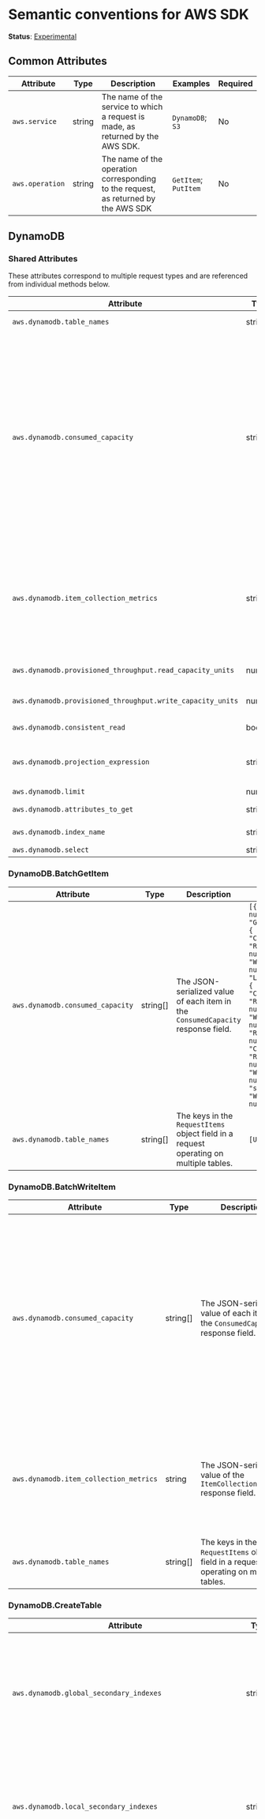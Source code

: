 # Semantic conventions for AWS SDK

**Status**: [Experimental](../../../document-status.md)

## Common Attributes

<!-- semconv aws -->
| Attribute  | Type | Description  | Examples  | Required |
|---|---|---|---|---|
| `aws.service` | string | The name of the service to which a request is made, as returned by the AWS SDK. | `DynamoDB`; `S3` | No |
| `aws.operation` | string | The name of the operation corresponding to the request, as returned by the AWS SDK | `GetItem`; `PutItem` | No |
<!-- endsemconv -->

## DynamoDB

### Shared Attributes

These attributes correspond to multiple request types and are referenced from individual methods below.

<!-- semconv dynamodb.shared -->
| Attribute  | Type | Description  | Examples  | Required |
|---|---|---|---|---|
| `aws.dynamodb.table_names` | string[] | The keys in the `RequestItems` object field in a request operating on multiple tables. | `[Users, Cats]` | No |
| `aws.dynamodb.consumed_capacity` | string[] | The JSON-serialized value of each item in the `ConsumedCapacity` response field. | `[{ "CapacityUnits": number, "GlobalSecondaryIndexes": { "string" : { "CapacityUnits": number, "ReadCapacityUnits": number, "WriteCapacityUnits": number } }, "LocalSecondaryIndexes": { "string" : { "CapacityUnits": number, "ReadCapacityUnits": number, "WriteCapacityUnits": number } }, "ReadCapacityUnits": number, "Table": { "CapacityUnits": number, "ReadCapacityUnits": number, "WriteCapacityUnits": number }, "TableName": "string", "WriteCapacityUnits": number }]` | No |
| `aws.dynamodb.item_collection_metrics` | string | The JSON-serialized value of the `ItemCollectionmetrics` response field. | `{ "string" : [ { "ItemCollectionKey": { "string" : { "B": blob, "BOOL": boolean, "BS": [ blob ], "L": [ "AttributeValue" ], "M": { "string" : "AttributeValue" }, "N": "string", "NS": [ "string" ], "NULL": boolean, "S": "string", "SS": [ "string" ] } }, "SizeEstimateRangeGB": [ number ] } ] }` | No |
| `aws.dynamodb.provisioned_throughput.read_capacity_units` | number | The value of the `ProvisionedThroughput.ReadCapacityUnits` request parameter. | `1`; `2` | No |
| `aws.dynamodb.provisioned_throughput.write_capacity_units` | number | The value of the `ProvisionedThroughput.WriteCapacityUnits` request parameter. | `1`; `2` | No |
| `aws.dynamodb.consistent_read` | boolean | The value of the `ConsistentRead` request parameter. |  | No |
| `aws.dynamodb.projection_expression` | string | The value of the `ProjectionExpression` request parameter. | `Title`; `Title, Price, Color`; `Title, Description, RelatedItems, ProductReviews` | No |
| `aws.dynamodb.limit` | number | The value of the `Limit` request parameter. | `10` | No |
| `aws.dynamodb.attributes_to_get` | string[] | The value of the `AttributesToGet` request parameter. | `[lives, id]` | No |
| `aws.dynamodb.index_name` | string | The value of the `IndexName` request parameter. | `name_to_group` | No |
| `aws.dynamodb.select` | string | The value of the `Select` request parameter. | `ALL_ATTRIBUTES`; `COUNT` | No |
<!-- endsemconv -->

### DynamoDB.BatchGetItem

<!-- semconv dynamodb.batchgetitem -->
| Attribute  | Type | Description  | Examples  | Required |
|---|---|---|---|---|
| `aws.dynamodb.consumed_capacity` | string[] | The JSON-serialized value of each item in the `ConsumedCapacity` response field. | `[{ "CapacityUnits": number, "GlobalSecondaryIndexes": { "string" : { "CapacityUnits": number, "ReadCapacityUnits": number, "WriteCapacityUnits": number } }, "LocalSecondaryIndexes": { "string" : { "CapacityUnits": number, "ReadCapacityUnits": number, "WriteCapacityUnits": number } }, "ReadCapacityUnits": number, "Table": { "CapacityUnits": number, "ReadCapacityUnits": number, "WriteCapacityUnits": number }, "TableName": "string", "WriteCapacityUnits": number }]` | No |
| `aws.dynamodb.table_names` | string[] | The keys in the `RequestItems` object field in a request operating on multiple tables. | `[Users, Cats]` | No |
<!-- endsemconv -->

### DynamoDB.BatchWriteItem

<!-- semconv dynamodb.batchwriteitem -->
| Attribute  | Type | Description  | Examples  | Required |
|---|---|---|---|---|
| `aws.dynamodb.consumed_capacity` | string[] | The JSON-serialized value of each item in the `ConsumedCapacity` response field. | `[{ "CapacityUnits": number, "GlobalSecondaryIndexes": { "string" : { "CapacityUnits": number, "ReadCapacityUnits": number, "WriteCapacityUnits": number } }, "LocalSecondaryIndexes": { "string" : { "CapacityUnits": number, "ReadCapacityUnits": number, "WriteCapacityUnits": number } }, "ReadCapacityUnits": number, "Table": { "CapacityUnits": number, "ReadCapacityUnits": number, "WriteCapacityUnits": number }, "TableName": "string", "WriteCapacityUnits": number }]` | No |
| `aws.dynamodb.item_collection_metrics` | string | The JSON-serialized value of the `ItemCollectionmetrics` response field. | `{ "string" : [ { "ItemCollectionKey": { "string" : { "B": blob, "BOOL": boolean, "BS": [ blob ], "L": [ "AttributeValue" ], "M": { "string" : "AttributeValue" }, "N": "string", "NS": [ "string" ], "NULL": boolean, "S": "string", "SS": [ "string" ] } }, "SizeEstimateRangeGB": [ number ] } ] }` | No |
| `aws.dynamodb.table_names` | string[] | The keys in the `RequestItems` object field in a request operating on multiple tables. | `[Users, Cats]` | No |
<!-- endsemconv -->

### DynamoDB.CreateTable

<!-- semconv dynamodb.createtable -->
| Attribute  | Type | Description  | Examples  | Required |
|---|---|---|---|---|
| `aws.dynamodb.global_secondary_indexes` | string[] | The JSON-serialized value of each item of the `GlobalSecondaryIndexes` request field | `[{ "IndexName": "string", "KeySchema": [ { "AttributeName": "string", "KeyType": "string" } ], "Projection": { "NonKeyAttributes": [ "string" ], "ProjectionType": "string" }, "ProvisionedThroughput": { "ReadCapacityUnits": number, "WriteCapacityUnits": number } }]` | No |
| `aws.dynamodb.local_secondary_indexes` | string[] | The JSON-serialized value of each item of the `LocalSecondaryIndexes` request field. | `[{ "IndexArn": "string", "IndexName": "string", "IndexSizeBytes": number, "ItemCount": number, "KeySchema": [ { "AttributeName": "string", "KeyType": "string" } ], "Projection": { "NonKeyAttributes": [ "string" ], "ProjectionType": "string" } }]` | No |
| `aws.dynamodb.consumed_capacity` | string[] | The JSON-serialized value of each item in the `ConsumedCapacity` response field. | `[{ "CapacityUnits": number, "GlobalSecondaryIndexes": { "string" : { "CapacityUnits": number, "ReadCapacityUnits": number, "WriteCapacityUnits": number } }, "LocalSecondaryIndexes": { "string" : { "CapacityUnits": number, "ReadCapacityUnits": number, "WriteCapacityUnits": number } }, "ReadCapacityUnits": number, "Table": { "CapacityUnits": number, "ReadCapacityUnits": number, "WriteCapacityUnits": number }, "TableName": "string", "WriteCapacityUnits": number }]` | No |
| `aws.dynamodb.item_collection_metrics` | string | The JSON-serialized value of the `ItemCollectionmetrics` response field. | `{ "string" : [ { "ItemCollectionKey": { "string" : { "B": blob, "BOOL": boolean, "BS": [ blob ], "L": [ "AttributeValue" ], "M": { "string" : "AttributeValue" }, "N": "string", "NS": [ "string" ], "NULL": boolean, "S": "string", "SS": [ "string" ] } }, "SizeEstimateRangeGB": [ number ] } ] }` | No |
| `aws.dynamodb.provisioned_throughput.read_capacity_units` | number | The value of the `ProvisionedThroughput.ReadCapacityUnits` request parameter. | `1`; `2` | No |
| `aws.dynamodb.provisioned_throughput.write_capacity_units` | number | The value of the `ProvisionedThroughput.WriteCapacityUnits` request parameter. | `1`; `2` | No |
| `aws.dynamodb.table_names` | string[] | The keys in the `RequestItems` object field in a request operating on multiple tables. | `[Users, Cats]` | No |
<!-- endsemconv -->

### DynamoDB.DeleteItem

<!-- semconv dynamodb.deleteitem -->
| Attribute  | Type | Description  | Examples  | Required |
|---|---|---|---|---|
| `aws.dynamodb.consumed_capacity` | string[] | The JSON-serialized value of each item in the `ConsumedCapacity` response field. | `[{ "CapacityUnits": number, "GlobalSecondaryIndexes": { "string" : { "CapacityUnits": number, "ReadCapacityUnits": number, "WriteCapacityUnits": number } }, "LocalSecondaryIndexes": { "string" : { "CapacityUnits": number, "ReadCapacityUnits": number, "WriteCapacityUnits": number } }, "ReadCapacityUnits": number, "Table": { "CapacityUnits": number, "ReadCapacityUnits": number, "WriteCapacityUnits": number }, "TableName": "string", "WriteCapacityUnits": number }]` | No |
| `aws.dynamodb.item_collection_metrics` | string | The JSON-serialized value of the `ItemCollectionmetrics` response field. | `{ "string" : [ { "ItemCollectionKey": { "string" : { "B": blob, "BOOL": boolean, "BS": [ blob ], "L": [ "AttributeValue" ], "M": { "string" : "AttributeValue" }, "N": "string", "NS": [ "string" ], "NULL": boolean, "S": "string", "SS": [ "string" ] } }, "SizeEstimateRangeGB": [ number ] } ] }` | No |
| `aws.dynamodb.table_names` | string[] | The keys in the `RequestItems` object field in a request operating on multiple tables. | `[Users, Cats]` | No |
<!-- endsemconv -->

### DynamoDB.DeleteTable

<!-- semconv dynamodb.deletetable -->
| Attribute  | Type | Description  | Examples  | Required |
|---|---|---|---|---|
| [`db.name`](../database.md) | string | The value of the TableName request parameter. [1] | `customers`; `main` | No |

**[1]:** In some SQL databases, the database name to be used is called "schema name".
<!-- endsemconv -->

### DynamoDB.DescribeTable

<!-- semconv dynamodb.describetable -->
| Attribute  | Type | Description  | Examples  | Required |
|---|---|---|---|---|
| [`db.name`](../database.md) | string | The value of the TableName request parameter. [1] | `customers`; `main` | No |

**[1]:** In some SQL databases, the database name to be used is called "schema name".
<!-- endsemconv -->

### DynamoDB.GetItem

<!-- semconv dynamodb.getitem -->
| Attribute  | Type | Description  | Examples  | Required |
|---|---|---|---|---|
| `aws.dynamodb.consistent_read` | boolean | The value of the `ConsistentRead` request parameter. |  | No |
| `aws.dynamodb.consumed_capacity` | string[] | The JSON-serialized value of each item in the `ConsumedCapacity` response field. | `[{ "CapacityUnits": number, "GlobalSecondaryIndexes": { "string" : { "CapacityUnits": number, "ReadCapacityUnits": number, "WriteCapacityUnits": number } }, "LocalSecondaryIndexes": { "string" : { "CapacityUnits": number, "ReadCapacityUnits": number, "WriteCapacityUnits": number } }, "ReadCapacityUnits": number, "Table": { "CapacityUnits": number, "ReadCapacityUnits": number, "WriteCapacityUnits": number }, "TableName": "string", "WriteCapacityUnits": number }]` | No |
| `aws.dynamodb.projection_expression` | string | The value of the `ProjectionExpression` request parameter. | `Title`; `Title, Price, Color`; `Title, Description, RelatedItems, ProductReviews` | No |
| [`db.name`](../database.md) | string | The value of the TableName request parameter. [1] | `customers`; `main` | No |

**[1]:** In some SQL databases, the database name to be used is called "schema name".
<!-- endsemconv -->

### DynamoDB.ListTables

<!-- semconv dynamodb.listtables -->
| Attribute  | Type | Description  | Examples  | Required |
|---|---|---|---|---|
| `aws.dynamodb.exclusive_start_table_name` | string | The value of the `ExclusiveStartTableName` request parameter. | `Users`; `CatsTable` | No |
| `aws.dynamodb.table_count` | number | The the number of items in the `TableNames` response parameter. | `20` | No |
| `aws.dynamodb.limit` | number | The value of the `Limit` request parameter. | `10` | No |
<!-- endsemconv -->

### DynamoDB.PutItem

<!-- semconv dynamodb.putitem -->
| Attribute  | Type | Description  | Examples  | Required |
|---|---|---|---|---|
| `aws.dynamodb.consumed_capacity` | string[] | The JSON-serialized value of each item in the `ConsumedCapacity` response field. | `[{ "CapacityUnits": number, "GlobalSecondaryIndexes": { "string" : { "CapacityUnits": number, "ReadCapacityUnits": number, "WriteCapacityUnits": number } }, "LocalSecondaryIndexes": { "string" : { "CapacityUnits": number, "ReadCapacityUnits": number, "WriteCapacityUnits": number } }, "ReadCapacityUnits": number, "Table": { "CapacityUnits": number, "ReadCapacityUnits": number, "WriteCapacityUnits": number }, "TableName": "string", "WriteCapacityUnits": number }]` | No |
| `aws.dynamodb.item_collection_metrics` | string | The JSON-serialized value of the `ItemCollectionmetrics` response field. | `{ "string" : [ { "ItemCollectionKey": { "string" : { "B": blob, "BOOL": boolean, "BS": [ blob ], "L": [ "AttributeValue" ], "M": { "string" : "AttributeValue" }, "N": "string", "NS": [ "string" ], "NULL": boolean, "S": "string", "SS": [ "string" ] } }, "SizeEstimateRangeGB": [ number ] } ] }` | No |
| `aws.dynamodb.table_names` | string[] | The keys in the `RequestItems` object field in a request operating on multiple tables. | `[Users, Cats]` | No |
<!-- endsemconv -->

### DynamoDB.Query

<!-- semconv dynamodb.query -->
| Attribute  | Type | Description  | Examples  | Required |
|---|---|---|---|---|
| `aws.dynamodb.scan_index_forward` | boolean | The value of the `ScanIndexForward` request parameter. |  | No |
| `aws.dynamodb.attributes_to_get` | string[] | The value of the `AttributesToGet` request parameter. | `[lives, id]` | No |
| `aws.dynamodb.consistent_read` | boolean | The value of the `ConsistentRead` request parameter. |  | No |
| `aws.dynamodb.consumed_capacity` | string[] | The JSON-serialized value of each item in the `ConsumedCapacity` response field. | `[{ "CapacityUnits": number, "GlobalSecondaryIndexes": { "string" : { "CapacityUnits": number, "ReadCapacityUnits": number, "WriteCapacityUnits": number } }, "LocalSecondaryIndexes": { "string" : { "CapacityUnits": number, "ReadCapacityUnits": number, "WriteCapacityUnits": number } }, "ReadCapacityUnits": number, "Table": { "CapacityUnits": number, "ReadCapacityUnits": number, "WriteCapacityUnits": number }, "TableName": "string", "WriteCapacityUnits": number }]` | No |
| `aws.dynamodb.index_name` | string | The value of the `IndexName` request parameter. | `name_to_group` | No |
| `aws.dynamodb.limit` | number | The value of the `Limit` request parameter. | `10` | No |
| `aws.dynamodb.projection_expression` | string | The value of the `ProjectionExpression` request parameter. | `Title`; `Title, Price, Color`; `Title, Description, RelatedItems, ProductReviews` | No |
| `aws.dynamodb.select` | string | The value of the `Select` request parameter. | `ALL_ATTRIBUTES`; `COUNT` | No |
| [`db.name`](../database.md) | string | The value of the TableName request parameter. [1] | `customers`; `main` | No |

**[1]:** In some SQL databases, the database name to be used is called "schema name".
<!-- endsemconv -->

### DynamoDB.Scan

<!-- semconv dynamodb.scan -->
| Attribute  | Type | Description  | Examples  | Required |
|---|---|---|---|---|
| `aws.dynamodb.segment` | number | The value of the `Segment` request parameter. | `10` | No |
| `aws.dynamodb.total_segments` | number | The value of the `TotalSegments` request parameter. | `100` | No |
| `aws.dynamodb.count` | number | The value of the `Count` response parameter. | `10` | No |
| `aws.dynamodb.scanned_count` | number | The value of the `ScannedCount` response parameter. | `50` | No |
| `aws.dynamodb.attributes_to_get` | string[] | The value of the `AttributesToGet` request parameter. | `[lives, id]` | No |
| `aws.dynamodb.consistent_read` | boolean | The value of the `ConsistentRead` request parameter. |  | No |
| `aws.dynamodb.consumed_capacity` | string[] | The JSON-serialized value of each item in the `ConsumedCapacity` response field. | `[{ "CapacityUnits": number, "GlobalSecondaryIndexes": { "string" : { "CapacityUnits": number, "ReadCapacityUnits": number, "WriteCapacityUnits": number } }, "LocalSecondaryIndexes": { "string" : { "CapacityUnits": number, "ReadCapacityUnits": number, "WriteCapacityUnits": number } }, "ReadCapacityUnits": number, "Table": { "CapacityUnits": number, "ReadCapacityUnits": number, "WriteCapacityUnits": number }, "TableName": "string", "WriteCapacityUnits": number }]` | No |
| `aws.dynamodb.index_name` | string | The value of the `IndexName` request parameter. | `name_to_group` | No |
| `aws.dynamodb.limit` | number | The value of the `Limit` request parameter. | `10` | No |
| `aws.dynamodb.projection_expression` | string | The value of the `ProjectionExpression` request parameter. | `Title`; `Title, Price, Color`; `Title, Description, RelatedItems, ProductReviews` | No |
| `aws.dynamodb.select` | string | The value of the `Select` request parameter. | `ALL_ATTRIBUTES`; `COUNT` | No |
| [`db.name`](../database.md) | string | The value of the TableName request parameter. [1] | `customers`; `main` | No |

**[1]:** In some SQL databases, the database name to be used is called "schema name".
<!-- endsemconv -->

### DynamoDB.UpdateItem

<!-- semconv dynamodb.updateitem -->
| Attribute  | Type | Description  | Examples  | Required |
|---|---|---|---|---|
| `aws.dynamodb.consumed_capacity` | string[] | The JSON-serialized value of each item in the `ConsumedCapacity` response field. | `[{ "CapacityUnits": number, "GlobalSecondaryIndexes": { "string" : { "CapacityUnits": number, "ReadCapacityUnits": number, "WriteCapacityUnits": number } }, "LocalSecondaryIndexes": { "string" : { "CapacityUnits": number, "ReadCapacityUnits": number, "WriteCapacityUnits": number } }, "ReadCapacityUnits": number, "Table": { "CapacityUnits": number, "ReadCapacityUnits": number, "WriteCapacityUnits": number }, "TableName": "string", "WriteCapacityUnits": number }]` | No |
| `aws.dynamodb.item_collection_metrics` | string | The JSON-serialized value of the `ItemCollectionmetrics` response field. | `{ "string" : [ { "ItemCollectionKey": { "string" : { "B": blob, "BOOL": boolean, "BS": [ blob ], "L": [ "AttributeValue" ], "M": { "string" : "AttributeValue" }, "N": "string", "NS": [ "string" ], "NULL": boolean, "S": "string", "SS": [ "string" ] } }, "SizeEstimateRangeGB": [ number ] } ] }` | No |
| `aws.dynamodb.table_names` | string[] | The keys in the `RequestItems` object field in a request operating on multiple tables. | `[Users, Cats]` | No |
<!-- endsemconv -->

### DynamoDB.UpdateTable

<!-- semconv dynamodb.updatetable -->
| Attribute  | Type | Description  | Examples  | Required |
|---|---|---|---|---|
| `aws.dynamodb.attribute_definitions` | string[] | The JSON-serialized value of each item in the `AttributeDefinitions` request field. | `[{ "AttributeName": "string", "AttributeType": "string" }]` | No |
| `aws.dynamodb.global_secondary_index_updates` | string[] | The JSON-serialized value of each item in the the `GlobalSecondaryIndexUpdates` request field. | `[{ "Create": { "IndexName": "string", "KeySchema": [ { "AttributeName": "string", "KeyType": "string" } ], "Projection": { "NonKeyAttributes": [ "string" ], "ProjectionType": "string" }, "ProvisionedThroughput": { "ReadCapacityUnits": number, "WriteCapacityUnits": number } }]` | No |
| `aws.dynamodb.consumed_capacity` | string[] | The JSON-serialized value of each item in the `ConsumedCapacity` response field. | `[{ "CapacityUnits": number, "GlobalSecondaryIndexes": { "string" : { "CapacityUnits": number, "ReadCapacityUnits": number, "WriteCapacityUnits": number } }, "LocalSecondaryIndexes": { "string" : { "CapacityUnits": number, "ReadCapacityUnits": number, "WriteCapacityUnits": number } }, "ReadCapacityUnits": number, "Table": { "CapacityUnits": number, "ReadCapacityUnits": number, "WriteCapacityUnits": number }, "TableName": "string", "WriteCapacityUnits": number }]` | No |
| `aws.dynamodb.provisioned_throughput.read_capacity_units` | number | The value of the `ProvisionedThroughput.ReadCapacityUnits` request parameter. | `1`; `2` | No |
| `aws.dynamodb.provisioned_throughput.write_capacity_units` | number | The value of the `ProvisionedThroughput.WriteCapacityUnits` request parameter. | `1`; `2` | No |
| [`db.name`](../database.md) | string | The value of the TableName request parameter. [1] | `customers`; `main` | No |

**[1]:** In some SQL databases, the database name to be used is called "schema name".
<!-- endsemconv -->
